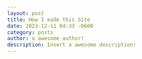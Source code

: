 ```yaml
---
layout: post
title: How I made this Site
date: 2023-12-11 04:33 -0600
category: posts
author: a awesome author!
description: Insert a awesome description!
---
```

